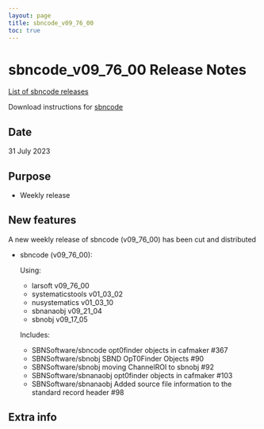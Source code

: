 ```yaml
---
layout: page
title: sbncode_v09_76_00
toc: true
---
```


sbncode_v09_76_00 Release Notes
=======================================================================================

[List of sbncode releases](https://sbnsoftware.github.io/AnalysisInfrastructure/ReleaseManagement/Releases/List_of_SBN_code_releases)

Download instructions for [sbncode]()

Date
---------------------------------------------------
31 July 2023

Purpose
---------------------------------------------------
* Weekly release

New features
---------------------------------------------------
A new weekly release of sbncode (v09_76_00) has been cut and distributed

* sbncode (v09_76_00):
  
  Using:
  * larsoft          v09_76_00
  * systematicstools v01_03_02
  * nusystematics    v01_03_10
  * sbnanaobj        v09_21_04
  * sbnobj           v09_17_05  

 
  Includes:
  *  SBNSoftware/sbncode opt0finder objects in cafmaker #367
  *  SBNSoftware/sbnobj SBND OpT0Finder Objects #90
  *  SBNSoftware/sbnobj moving ChannelROI to sbnobj #92 
  *  SBNSoftware/sbnanaobj opt0finder objects in cafmaker #103
  *  SBNSoftware/sbnanaobj Added source file information to the standard record header #98 


  
Extra info
---------------------------------------------------
